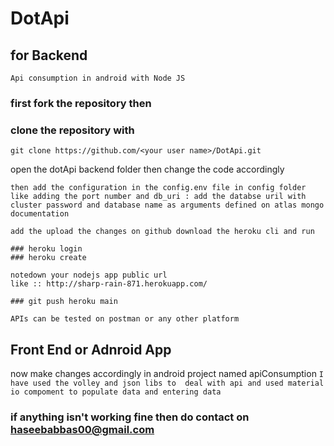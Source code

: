 # DotApi

## for Backend 
   `` Api consumption in android with Node JS ``
   ### first fork the repository then 
   ### clone the repository with 
   ``` 
   git clone https://github.com/<your user name>/DotApi.git 
   ```
   open the dotApi backend folder
   then change the code accordingly 
   
   `then add the configuration in the config.env file in config folder like adding the port number and db_uri : add the databse uril with cluster password and database name as arguments defined on atlas mongo documentation  `
   
   `` add the upload the changes on github download the heroku cli and run   ``
   ```
   ### heroku login
   ### heroku create
   
   notedown your nodejs app public url 
   like :: http://sharp-rain-871.herokuapp.com/
   
   ### git push heroku main
```
`APIs can be tested on postman or any other platform`

##  Front End or Adnroid App 
now make changes accordingly in android project named apiConsumption 
 ``I have used the volley and json libs to  deal with api and used material io compoment to populate data and entering data  ``

 ### if anything isn't working fine then do contact on haseebabbas00@gmail.com 





